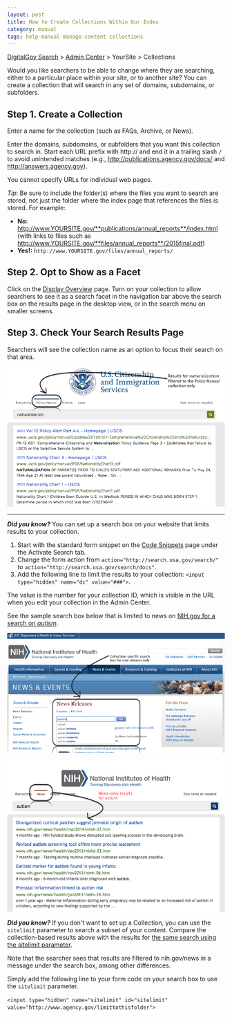 ```yaml
---
layout: post
title: How to Create Collections Within Our Index
category: manual
tags: help-manual manage-content collections
---
```

[DigitalGov Search](/index.html) > [Admin Center](https://search.usa.gov/sites/) > YourSite > Collections

Would you like searchers to be able to change where they are searching, either to a particular place within your site, or to another site? You can create a collection that will search in any set of domains, subdomains, or subfolders.

## Step 1. Create a Collection

Enter a name for the collection (such as FAQs, Archive, or News).

Enter the domains, subdomains, or subfolders that you want this collection to search in. Start each URL prefix with http:// and end it in a trailing slash `/` to avoid unintended matches (e.g., http://publications.agency.gov/docs/ and http://answers.agency.gov).

You cannot specify URLs for individual web pages. 

*Tip*: Be sure to include the folder(s) where the files you want to search are stored, not just the folder where the index page that references the files is stored. For example:

* **No:** http://www.YOURSITE.gov/**publications/annual_reports**/index.html (with links to files such as http://www.YOURSITE.gov/**files/annual_reports**/2015final.pdf) 
* **Yes!:** `http://www.YOURSITE.gov/files/annual_reports/`

## Step 2. Opt to Show as a Facet

Click on the [Display Overview](/manual/display-overview.html) page. Turn on your collection to allow searchers to see it as a search facet in the navigation bar above the search box on the results page in the desktop view, or in the search menu on smaller screens.

## Step 3. Check Your Search Results Page

Searchers will see the collection name as an option to focus their search on that area.

![Collection on the search results page](/img/manual-collection-2.png)

---

***Did you know?*** You can set up a search box on your website that limits results to your collection.

1. Start with the standard form snippet on the [Code Snippets](/manual/code.html) page under the Activate Search tab. 
1. Change the form action from `action="http://search.usa.gov/search/"` to `action="http://search.usa.gov/search/docs"`.
1. Add the following line to limit the results to your collection: `<input type="hidden" name="dc" value="###">`.

The value is the number for your collection ID, which is visible in the URL when you edit your collection in the Admin Center.

See the sample search box below that is limited to news on [NIH.gov for a search on *autism*](http://search.nih.gov/search/docs?affiliate=nih&dc=565&query=autism).

[![News-only search box on NIH.gov's News Releases page](/img/manual-collection-3.png "News-only search box on NIH.gov's News Releases page")](http://www.nih.gov/news/releases.htm)
  
[![NIH.gov news-only search results page](/img/manual-collection-4.png "NIH.gov news-only search results page")](http://search.nih.gov/search/docs?affiliate=nih&dc=565&query=autism)

<a name="sitelimit"></a>

***Did you know?*** If you don't want to set up a Collection, you can use the `sitelimit` parameter to search a subset of your content. Compare the collection-based results above with the results for [the same search using the sitelimit parameter](http://search.usa.gov/search?affiliate=nih&query=autism&sitelimit=nih.gov/news).

Note that the searcher sees that results are filtered to nih.gov/news in a message under the search box, among other differences.

Simply add the following line to your form code on your search box to use the `sitelimit` parameter.

`<input type="hidden" name="sitelimit" id="sitelimit" value="http://www.agency.gov/limittothisfolder">` 